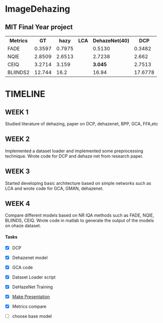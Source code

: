 # ImageDehazing
## MIT Final Year project



<table style="width:100%">
  <tr>
    <th>Metrics</th>
    <th>GT</th>
    <th>hazy</th>
    <th>LCA</th>
    <th>DehazeNet(40)</th>
    <th>DCP</th>
  </tr>
  
  <tr>
    <td>FADE</td>
    <td>0.3597</td>
    <td>0.7975</td>
    <td></td>
    <td>0.5130</td>
  <td>0.3482</td>
  </tr>
  <tr>
    <td>NQIE</td>
    <td>2.8509</td>
    <td>2.6513</td>
    <td></td>
    <td>2.7238</td>
    <td>2.662</td>
  </tr>
  
  <tr>
    <td>CEIQ</td>
    <td>3.2714</td>
    <td>3.159</td>
    <td></td>
    <td> <span style='font-weight: bold;'>3.045</span></td>
    <td>2.7513</td>
  </tr>
  <tr>
    <td>BLIINDS2</td>
    <td>12.744</td>
    <td>16.2</td>
    <td></td>
    <td>16.94</td>
    <td>17.6778</td>
  </tr>
  </table>

<div class="timeline">
  <div class="container left">
    <div class="content">
       <h1>TIMELINE</h1>
        </div>
  </div>
  <div class="container left">
    <div class="content">
      <h2>WEEK 1</h2>
      <p>Studied literature of dehazing, paper on DCP, dehazenet, BPP, GCA, FFA,etc</p>
    </div>
  </div>
  <div class="container right">
    <div class="content">
      <h2>WEEK 2</h2>
      <p>Implemented a dataset loader and implemented some preprocessing technique.
       Wrote code for DCP and dehaze net from research paper.</p>
    </div>
  </div>
  <div class="container left">
    <div class="content">
      <h2>WEEK 3</h2>
      <p>Started developing basic architecture based on simple networks such as LCA and wrote code for GCA, GMAN, dehazenet.</p>
    </div>
  </div>
 
</div>

<div class="container left">
    <div class="content">
      <h2>WEEK 4</h2>
      <p>Compare different models based on NR IQA methods such as FADE, NQIE, BLIINDS, CEIQ. Wrote code in matlab to generate the output of the models on ohaze  dataset.</p>
    </div>
  </div>
 
</div>

#### Tasks
- [x] DCP 
- [x] Dehazenet model
- [x] GCA code
- [x] Dataset Loader script
- [x] DeHazeNet Training
- [x] [Make Presentation](https://docs.google.com/presentation/d/183MUhIXfW0YKWMM8UqMhUjYGpJbU1W6hkctT-o8tyxo/edit?usp=sharing)
- [x] Metrics compare
- [ ] choose base model

